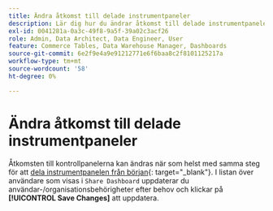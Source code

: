 ```yaml
---
title: Ändra åtkomst till delade instrumentpaneler
description: Lär dig hur du ändrar åtkomst till delade instrumentpaneler.
exl-id: 0041281a-0a3c-49f8-9a5f-39a02c3acf26
role: Admin, Data Architect, Data Engineer, User
feature: Commerce Tables, Data Warehouse Manager, Dashboards
source-git-commit: 6e2f9e4a9e91212771e6f6baa8c2f8101125217a
workflow-type: tm+mt
source-wordcount: '58'
ht-degree: 0%

---
```


# Ändra åtkomst till delade instrumentpaneler

Åtkomsten till kontrollpanelerna kan ändras när som helst med samma steg för att [dela instrumentpanelen från början](../../data-user/dashboards/share-dashboard-with-users.md){: target=&quot;_blank&quot;}. I listan över användare som visas i `Share Dashboard` uppdaterar du användar-/organisationsbehörigheter efter behov och klickar på **[!UICONTROL Save Changes]** att uppdatera.
